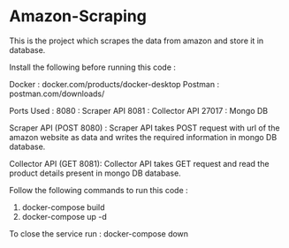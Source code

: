 # Amazon-Scraping

This is the project which scrapes the data from amazon and store it in database.

Install the following before running this code :

Docker : docker.com/products/docker-desktop
Postman : postman.com/downloads/


Ports Used :
8080 : Scraper API
8081 : Collector API
27017 : Mongo DB

Scraper API (POST 8080) :
Scraper API takes POST request with url of the amazon website as data and writes the required information in mongo DB database.

Collector API (GET 8081):
Collector API takes GET request and read the product details present in mongo DB database.


Follow the following commands to run this code :

1. docker-compose build
2. docker-compose up -d

To close the service run : 
docker-compose down